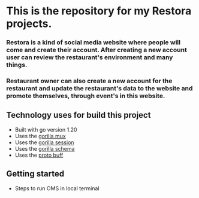 # This is the repository for my Restora projects.

### Restora is a kind of social media website where people will come and create their account. After creating a new account user can review the restaurant's environment and many things.

### Restaurant owner can also create a new account for the restaurant and update the restaurant's data to the website and promote themselves, through event's in this website.

## Technology uses for build this project

* Built with go version 1.20
* Uses the [gorilla mux](https://github.com/gorilla/mux)
* Uses the [gorilla session](https://github.com/gorilla/sessions)
* Uses the [gorilla schema](https://github.com/gorilla/schema)
* Uses the [proto buff](https://github.com/protocolbuffers/protobuf)

## Getting started

* Steps to run OMS in local terminal
